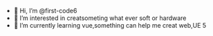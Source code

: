 - 👋 Hi, I’m @first-code6
- 👀 I’m interested in creatsometing what ever soft or hardware
- 🌱 I’m currently learning vue,something can help me creat web,UE 5

<!---
first-code6/first-code6 is a ✨ special ✨ repository because its `README.md` (this file) appears on your GitHub profile.
You can click the Preview link to take a look at your changes.
--->
